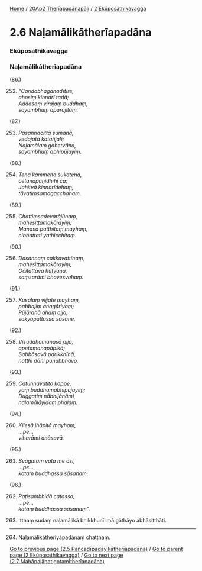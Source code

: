 
[Home](/) / [20Ap2 Therīapadānapāḷi](../../20Ap2.md) / [2 Ekūposathikavagga](../2.md)

# 2.6 Naḷamālikātherīapadāna

### Ekūposathikavagga

### Naḷamālikātherīapadāna

(86.)

252. _“Candabhāgānadītīre,_  
_ahosiṃ kinnarī tadā;_  
_Addasaṃ virajaṃ buddhaṃ,_  
_sayambhuṃ aparājitaṃ._  


(87.)

253. _Pasannacittā sumanā,_  
_vedajātā katañjalī;_  
_Naḷamālaṃ gahetvāna,_  
_sayambhuṃ abhipūjayiṃ._  


(88.)

254. _Tena kammena sukatena,_  
_cetanāpaṇidhīhi ca;_  
_Jahitvā kinnarīdehaṃ,_  
_tāvatiṃsamagacchahaṃ._  


(89.)

255. _Chattiṃsadevarājūnaṃ,_  
_mahesittamakārayiṃ;_  
_Manasā patthitaṃ mayhaṃ,_  
_nibbattati yathicchitaṃ._  


(90.)

256. _Dasannaṃ cakkavattīnaṃ,_  
_mahesittamakārayiṃ;_  
_Ocitattāva hutvāna,_  
_saṃsarāmi bhavesvahaṃ._  


(91.)

257. _Kusalaṃ vijjate mayhaṃ,_  
_pabbajiṃ anagāriyaṃ;_  
_Pūjārahā ahaṃ ajja,_  
_sakyaputtassa sāsane._  


(92.)

258. _Visuddhamanasā ajja,_  
_apetamanapāpikā;_  
_Sabbāsavā parikkhīṇā,_  
_natthi dāni punabbhavo._  


(93.)

259. _Catunnavutito kappe,_  
_yaṃ buddhamabhipūjayiṃ;_  
_Duggatiṃ nābhijānāmi,_  
_naḷamālāyidaṃ phalaṃ._  


(94.)

260. _Kilesā jhāpitā mayhaṃ,_  
_…pe…_  
_viharāmi anāsavā._  


(95.)

261. _Svāgataṃ vata me āsi,_  
_…pe…_  
_kataṃ buddhassa sāsanaṃ._  


(96.)

262. _Paṭisambhidā catasso,_  
_…pe…_  
_kataṃ buddhassa sāsanaṃ”._  


263. Itthaṃ sudaṃ naḷamālikā bhikkhunī imā gāthāyo abhāsitthāti.

---

264. Naḷamālikātheriyāpadānaṃ chaṭṭhaṃ.



[Go to previous page (2.5 Pañcadīpadāyikātherīapadāna)](2.5.md) / [Go to parent page (2 Ekūposathikavagga)](../2.md) / [Go to next page (2.7 Mahāpajāpatigotamītherīapadāna)](2.7.md)


